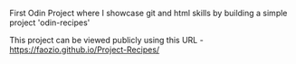 First Odin Project where I showcase git and html skills by building a simple project 'odin-recipes'

This project can be viewed publicly using this URL - https://faozio.github.io/Project-Recipes/
